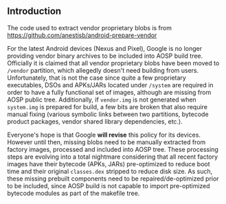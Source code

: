 ## Introduction


The code used to extract vendor proprietary blobs is from
https://github.com/anestisb/android-prepare-vendor

For the latest Android devices (Nexus and Pixel), Google is no longer providing
vendor binary archives to be included into AOSP build tree. Officially it is
claimed that all vendor proprietary blobs have been moved to `/vendor`
partition, which allegedly doesn't need building from users. Unfortunately, that
is not the case since quite a few proprietary executables, DSOs and APKs/JARs
located under `/system` are required in order to have a fully functional set of
images, although are missing from AOSP public tree. Additionally, if
`vendor.img` is not generated when `system.img` is prepared for build, a few
bits are broken that also require manual fixing (various symbolic links between
two partitions, bytecode product packages, vendor shared library dependencies,
etc.).

Everyone's hope is that Google **will revise** this policy for its devices.
However until then, missing blobs need to be manually extracted from factory
images, processed and included into AOSP tree. These processing steps are
evolving into a total nightmare considering that all recent factory images have
their bytecode (APKs, JARs) pre-optimized to reduce boot time and their original
`classes.dex` stripped to reduce disk size. As such, these missing prebuilt
components need to be repaired/de-optimized prior to be included, since AOSP
build is not capable to import pre-optimized bytecode modules as part of the
makefile tree.

